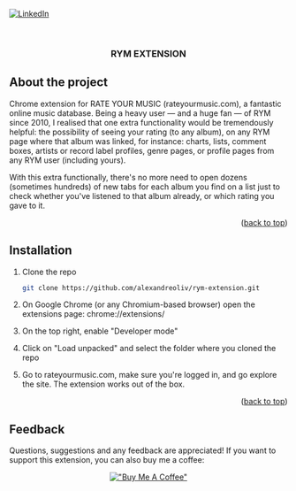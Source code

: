 <div id="top"></div>

<!-- PROJECT SHIELDS -->

[![LinkedIn][linkedin-shield]][linkedin-url]

<!-- PROJECT NAME AND SCREENSHOT -->
<br />
<div align="center">
  <h3 align="center">RYM EXTENSION</h3>
</div>

<!-- ABOUT THE PROJECT -->

## About the project

Chrome extension for RATE YOUR MUSIC (rateyourmusic.com), a fantastic online music database. Being a heavy user — and a huge fan — of RYM since 2010, I realised that one extra functionality would be tremendously helpful: the possibility of seeing your rating (to any album), on any RYM page where that album was linked, for instance: charts, lists, comment boxes, artists or record label profiles, genre pages, or profile pages from any RYM user (including yours).

With this extra functionally, there's no more need to open dozens (sometimes hundreds) of new tabs for each album you find on a list just to check whether you've listened to that album already, or which rating you gave to it.

<p align="right">(<a href="#top">back to top</a>)</p>

<!-- INSTALLATION -->

## Installation

1. Clone the repo
    ```sh
    git clone https://github.com/alexandreoliv/rym-extension.git
    ```
2. On Google Chrome (or any Chromium-based browser) open the extensions page: chrome://extensions/

3. On the top right, enable "Developer mode"

4. Click on "Load unpacked" and select the folder where you cloned the repo

5. Go to rateyourmusic.com, make sure you're logged in, and go explore the site. The extension works out of the box.

<p align="right">(<a href="#top">back to top</a>)</p>

## Feedback

Questions, suggestions and any feedback are appreciated! If you want to support this extension, you can also buy me a coffee:

[<center>!["Buy Me A Coffee"</center>](https://www.buymeacoffee.com/assets/img/custom_images/yellow_img.png)](https://buymeacoffee.com/alexandrebo)

<!-- MARKDOWN LINKS & IMAGES -->

[linkedin-shield]: https://img.shields.io/badge/-LinkedIn-black.svg?style=for-the-badge&logo=linkedin&colorB=555
[linkedin-url]: https://linkedin.com/in/alexandre-oliv/
